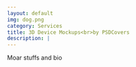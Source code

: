 ```yaml
---
layout: default
img: dog.png
category: Services
title: 3D Device Mockups<br>by PSDCovers
description: |
---
```

Moar stuffs and bio